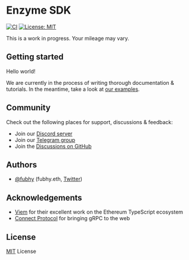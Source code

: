 # Enzyme SDK

[![CI](https://github.com/enzymefinance/sdk/actions/workflows/on-push-to-main.yaml/badge.svg)](https://github.com/enzymefinance/sdk/actions/workflows/on-push-to-main.yaml)
[![License: MIT](https://img.shields.io/github/license/enzymefinance/sdk)](/LICENSE)

This is a work in progress. Your mileage may vary.

## Getting started

Hello world!

We are currently in the process of writing thorough documentation & tutorials. In the meantime, take a look
at [our examples](https://github.com/enzymefinance/sdk/tree/main/examples).

## Community

Check out the following places for support, discussions & feedback:

- Join our [Discord server](https://discord.enzyme.finance)
- Join our [Telegram group](https://telegram.enzyme.finance)
- Join the [Discussions on GitHub](https://github.com/enzymefinance/sdk/discussions)

## Authors

- [@fubhy](https://github.com/fubhy) (fubhy.eth, [Twitter](https://twitter.com/thefubhy))

## Acknowledgements

- [Viem](https://viem.sh) for their excellent work on the Ethereum TypeScript ecosystem
- [Connect Protocol](https://connect.build) for bringing gRPC to the web

## License

[MIT](/LICENSE) License
